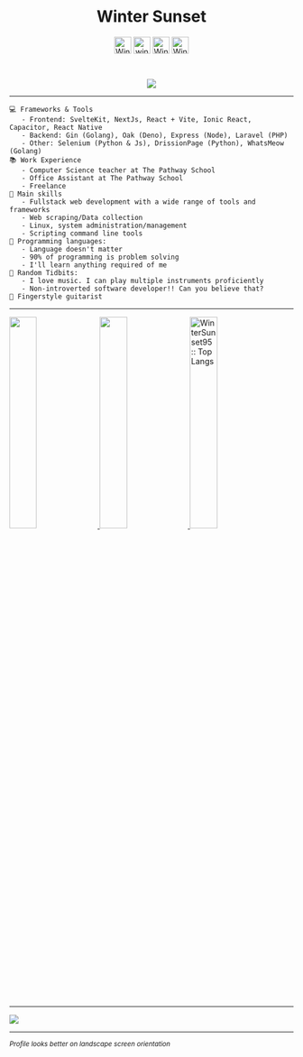 <h1 align='center'>Winter Sunset</h1>
   <p align="center">
      <a href="https://facebook.com/autumntowinter" target="blank"><img align="center"
         src="https://img.shields.io/badge/facebook-4267B2.svg?style=for-the-badge&logo=facebook&logoColor=white"
         alt="Winter" height="30"/></a>
      <a href="mailto:wintersunset95@gmail.com" target="blank"><img align="center"
         src="https://img.shields.io/badge/gmail-EA4335.svg?style=for-the-badge&logo=gmail&logoColor=white"
         alt="winter" height="30"/></a>
      <a href="https://reddit.com/u/WallaceThiago95" target="blank"><img align="center"
         src="https://img.shields.io/badge/reddit-red?style=for-the-badge&logo=reddit&logoColor=white"
         alt="Winter" height="30"/></a>
      <a href="https://discord.gg/82sty2CF83" target="blank"><img align="center"
         src="https://img.shields.io/badge/discord-darkblue?style=for-the-badge&logo=discord&logoColor=white"
         alt="Winter" height="30"/></a>
    </p>
<br>

<p align="center">
  <a href="https://github.com/DenverCoder1/readme-typing-svg"><img src="https://readme-typing-svg.herokuapp.com?lines=Linux+Power+User;Full+Stack+Web+Developer;Freelancer;Always%20learning%20new%20things&center=true&width=380&height=45"></a>
</p>

<!--<img align="left" src="https://cdn.pixabay.com/photo/2016/03/26/13/09/cup-of-coffee-1280537_960_720.jpg" width='390'/>-->
<hr/>
<p align='center'>

```
💻 Frameworks & Tools
   - Frontend: SvelteKit, NextJs, React + Vite, Ionic React, Capacitor, React Native
   - Backend: Gin (Golang), Oak (Deno), Express (Node), Laravel (PHP)
   - Other: Selenium (Python & Js), DrissionPage (Python), WhatsMeow (Golang)
📚 Work Experience
   - Computer Science teacher at The Pathway School
   - Office Assistant at The Pathway School
   - Freelance
🔭 Main skills
   - Fullstack web development with a wide range of tools and frameworks
   - Web scraping/Data collection
   - Linux, system administration/management
   - Scripting command line tools
🌟 Programming languages:
   - Language doesn't matter
   - 90% of programming is problem solving
   - I'll learn anything required of me
💖 Random Tidbits:
   - I love music. I can play multiple instruments proficiently
   - Non-introverted software developer!! Can you believe that?
🎵 Fingerstyle guitarist
```

</p>
<hr>

<div>  
    <a href="https://wintersunset95.github.io/WinterSunset95">
      <img width="31%" src="https://github-readme-stats.vercel.app/api?username=WinterSunset95&show_icons=true&theme=gruvbox&hide_border=true" />
      <img width="31%" src="https://github-readme-streak-stats.herokuapp.com/?user=WinterSunset95&theme=gruvbox&hide_border=true" />
      <img width="31%" src="https://github-readme-stats.vercel.app/api/top-langs/?username=WinterSunset95&langs_count=6&theme=gruvbox&layout=compact&hide_border=true" alt="WinterSunset95 :: Top Langs" />
    </a>
</div> 
<hr>

<img src="https://komarev.com/ghpvc/?username=WinterSunset95&style=plastic" />

<hr>
<small><i>Profile looks better on landscape screen orientation</i></small>
<!---
WinterSunset95/WinterSunset95 is a ✨ special ✨ repository because its `README.md` (this file) appears on your GitHub profile.
You can click the Preview link to take a look at your changes.
--->
